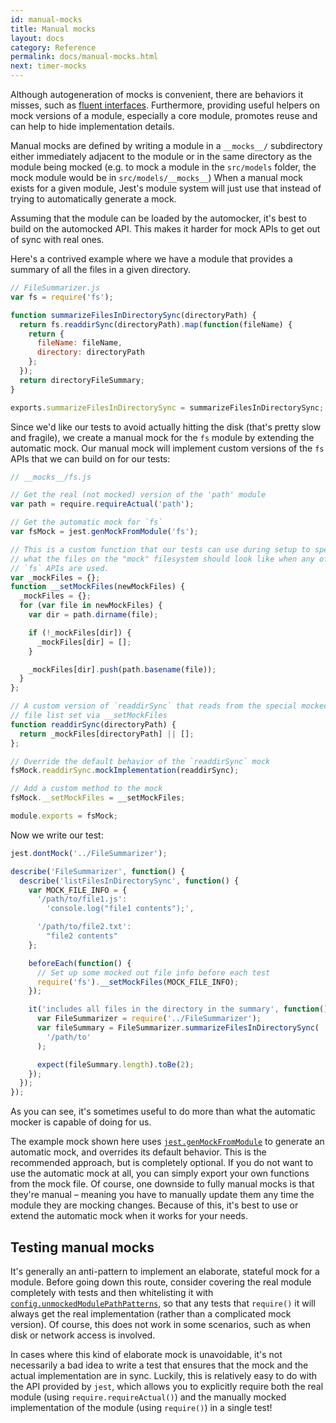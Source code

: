 ```yaml
---
id: manual-mocks
title: Manual mocks
layout: docs
category: Reference
permalink: docs/manual-mocks.html
next: timer-mocks
---
```


Although autogeneration of mocks is convenient, there are behaviors it misses, such as [fluent interfaces](http://martinfowler.com/bliki/FluentInterface.html). Furthermore, providing useful helpers on mock versions of a module, especially a core module, promotes reuse and can help to hide implementation details.

Manual mocks are defined by writing a module in a `__mocks__/` subdirectory either immediately adjacent to the module or in the same directory as the module being mocked (e.g. to mock a module in the ``src/models`` folder, the mock module would be in ``src/models/__mocks__``) When a manual mock exists for a given module, Jest's module system will just use that instead of trying to automatically generate a mock.

Assuming that the module can be loaded by the automocker, it's best to build on the automocked API. This makes it harder for mock APIs to get out of sync with real ones.

Here's a contrived example where we have a module that provides a summary of all the files in a given directory.

```javascript
// FileSummarizer.js
var fs = require('fs');

function summarizeFilesInDirectorySync(directoryPath) {
  return fs.readdirSync(directoryPath).map(function(fileName) {
    return {
      fileName: fileName,
      directory: directoryPath
    };
  });
  return directoryFileSummary;
}

exports.summarizeFilesInDirectorySync = summarizeFilesInDirectorySync;
```

Since we'd like our tests to avoid actually hitting the disk (that's pretty slow and fragile), we create a manual mock for the `fs` module by extending the automatic mock. Our manual mock will implement custom versions of the `fs` APIs that we can build on for our tests:

```javascript
// __mocks__/fs.js

// Get the real (not mocked) version of the 'path' module
var path = require.requireActual('path');

// Get the automatic mock for `fs`
var fsMock = jest.genMockFromModule('fs');

// This is a custom function that our tests can use during setup to specify
// what the files on the "mock" filesystem should look like when any of the
// `fs` APIs are used.
var _mockFiles = {};
function __setMockFiles(newMockFiles) {
  _mockFiles = {};
  for (var file in newMockFiles) {
    var dir = path.dirname(file);

    if (!_mockFiles[dir]) {
      _mockFiles[dir] = [];
    }

    _mockFiles[dir].push(path.basename(file));
  }
};

// A custom version of `readdirSync` that reads from the special mocked out
// file list set via __setMockFiles
function readdirSync(directoryPath) {
  return _mockFiles[directoryPath] || [];
};

// Override the default behavior of the `readdirSync` mock
fsMock.readdirSync.mockImplementation(readdirSync);

// Add a custom method to the mock
fsMock.__setMockFiles = __setMockFiles;

module.exports = fsMock;
```

Now we write our test:

```javascript
jest.dontMock('../FileSummarizer');

describe('FileSummarizer', function() {
  describe('listFilesInDirectorySync', function() {
    var MOCK_FILE_INFO = {
      '/path/to/file1.js':
        'console.log("file1 contents");',

      '/path/to/file2.txt':
        "file2 contents"
    };

    beforeEach(function() {
      // Set up some mocked out file info before each test
      require('fs').__setMockFiles(MOCK_FILE_INFO);
    });

    it('includes all files in the directory in the summary', function() {
      var FileSummarizer = require('../FileSummarizer');
      var fileSummary = FileSummarizer.summarizeFilesInDirectorySync(
        '/path/to'
      );

      expect(fileSummary.length).toBe(2);
    });
  });
});
```

As you can see, it's sometimes useful to do more than what the automatic mocker is capable of doing for us.

The example mock shown here uses [`jest.genMockFromModule`](/jest/docs/api.html#jest-genmockfrommodule-modulename) to generate an automatic mock, and overrides its default behavior. This is the recommended approach, but is completely optional. If you do not want to use the automatic mock at all, you can simply export your own functions from the mock file. Of course, one downside to fully manual mocks is that they're manual – meaning you have to manually update them any time the module they are mocking changes. Because of this, it's best to use or extend the automatic mock when it works for your needs.


Testing manual mocks
-------------

It's generally an anti-pattern to implement an elaborate, stateful mock for a module. Before going down this route, consider covering the real module completely with tests and then whitelisting it with [`config.unmockedModulePathPatterns`](/jest/docs/api.html#config-unmockedmodulepathpatterns-array-string), so that any tests that `require()` it will always get the real implementation (rather than a complicated mock version). Of course, this does not work in some scenarios, such as when disk or network access is involved.

In cases where this kind of elaborate mock is unavoidable, it's not necessarily a bad idea to write a test that ensures that the mock and the actual implementation are in sync. Luckily, this is relatively easy to do with the API provided by `jest`, which allows you to explicitly require both the real module (using `require.requireActual()`) and the manually mocked implementation of the module (using `require()`) in a single test!
